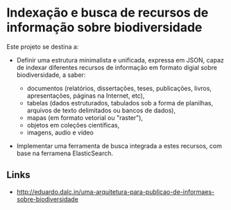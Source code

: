 # Indexação e busca de recursos de informação sobre biodiversidade

Este projeto se destina a:

* Definir uma estrutura minimalista e unificada, expressa em JSON, capaz de indexar diferentes recursos de informação em formato digial sobre biodiversidade, a saber:

  * documentos (relatórios, dissertações, teses, publicações, livros, apresentações, páginas na Internet, etc), 
  * tabelas (dados estruturados, tabulados sob a forma de planilhas, arquivos de texto delimitados ou bancos de dados), 
  * mapas (em formato vetorial ou "raster"),
  * objetos em coleções científicas,
  * imagens, audio e vídeo
   
* Implementar uma ferramenta de busca integrada a estes recursos, com base na ferramena ElasticSearch.


## Links
* http://eduardo.dalc.in/uma-arquitetura-para-publicao-de-informaes-sobre-biodiversidade
